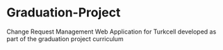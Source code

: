 # Graduation-Project
Change Request Management Web Application for Turkcell developed as part of the graduation project curriculum
